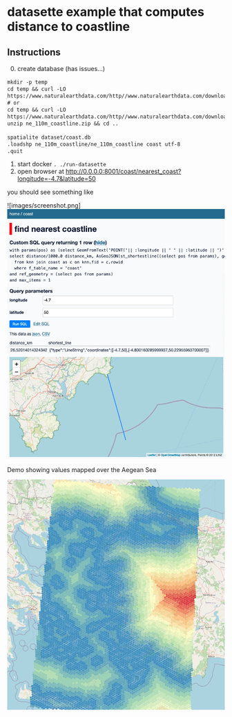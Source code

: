 # datasette example that computes distance to coastline

## Instructions

0. create database (has issues...)
```shell
mkdir -p temp
cd temp && curl -LO https://www.naturalearthdata.com/http//www.naturalearthdata.com/download/110m/physical/ne_110m_coastline.zip
# or
cd temp && curl -LO https://www.naturalearthdata.com/http//www.naturalearthdata.com/download/10m/physical/ne_10m_coastline.zip
unzip ne_110m_coastline.zip && cd ..

spatialite dataset/coast.db
.loadshp ne_110m_coastline/ne_110m_coastline coast utf-8
.quit
```
1. start docker `. ./run-datasette`
2. open browser at http://0.0.0.0:8001/coast/nearest_coast?longitude=-4.7&latitude=50

you should see something like

![images/screenshot.png]![](images/screenshot.png)

Demo showing values mapped over the Aegean Sea

![](images/aegean.png)
